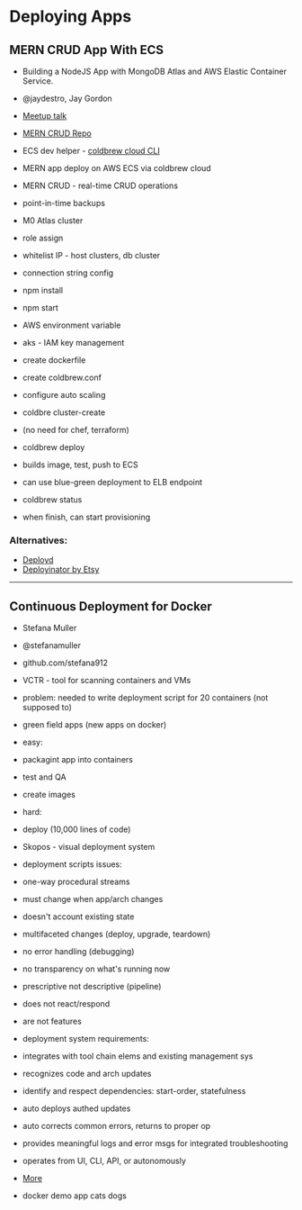 # Deploying Apps 

## MERN CRUD App With ECS
* Building a NodeJS App with MongoDB Atlas and AWS Elastic Container Service.

* @jaydestro, Jay Gordon
* [Meetup talk](https://www.meetup.com/Docker-NewYorkCity/events/243339801/)
* [MERN CRUD Repo](https://github.com/jaydestro/mern-crud)

* ECS dev helper - [coldbrew cloud CLI](https://github.com/coldbrewcloud/coldbrew-cli)
* MERN app deploy on AWS ECS via coldbrew cloud
* MERN CRUD - real-time CRUD operations
* point-in-time backups
 
* M0 Atlas cluster
* role assign
* whitelist IP - host clusters, db cluster
* connection string config
* npm install
* npm start
 
* AWS environment variable
* aks - IAM key management
 
* create dockerfile
* create coldbrew.conf
* configure auto scaling
* coldbre cluster-create
* (no need for chef, terraform)
* coldbrew deploy
* builds image, test, push to ECS
* can use blue-green deployment to ELB endpoint
 
* coldbrew status
* when finish, can start provisioning

### Alternatives: 
* [Deployd](http://deployd.com/)
* [Deployinator by Etsy](https://github.com/etsy/deployinator)
---
## Continuous Deployment for Docker
* Stefana Muller
* @stefanamuller
* github.com/stefana912
 
* VCTR - tool for scanning containers and VMs
* problem: needed to write deployment script for 20 containers (not supposed to)
* green field apps (new apps on docker)
 
* easy:
* packagint app into containers
* test and QA
* create images
* hard:
* deploy (10,000 lines of code)
 
* Skopos - visual deployment system
 
* deployment scripts issues:
* one-way procedural streams
* must change when app/arch changes
* doesn't account existing state
* multifaceted changes (deploy, upgrade, teardown)
* no error handling (debugging)
* no transparency on what's running now
* prescriptive not descriptive (pipeline)
* does not react/respond
* are not features
 
* deployment system requirements:
* integrates with tool chain elems and existing management sys
* recognizes code and arch updates
* identify and respect dependencies: start-order, statefulness
* auto deploys authed updates
* auto corrects common errors, returns to proper op
* provides meaningful logs and error msgs for integrated troubleshooting
* operates from UI, CLI, API, or autonomously
 
* [More](https://opsani.com/dockermeetup)
 
* docker demo app cats dogs
